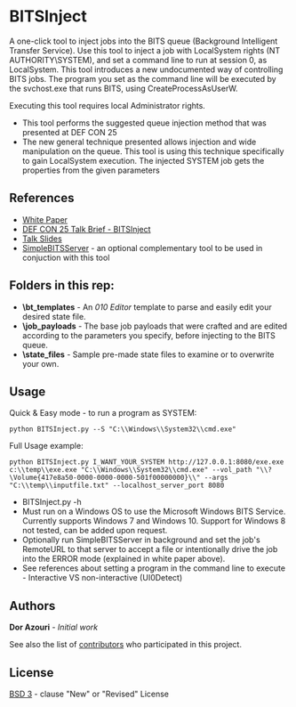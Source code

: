 # BITSInject

A one-click tool to inject jobs into the BITS queue (Background Intelligent Transfer Service). Use this tool to inject a job with LocalSystem rights (NT AUTHORITY\SYSTEM), and set a command line to run at session 0, as LocalSystem.
This tool introduces a new undocumented way of controlling BITS jobs.
The program you set as the command line will be executed by the svchost.exe that runs BITS, using CreateProcessAsUserW.

Executing this tool requires local Administrator rights.

* This tool performs the suggested queue injection method that was presented at DEF CON 25
* The new general technique presented allows injection and wide manipulation on the queue. This tool is using this technique specifically to gain LocalSystem execution. The injected SYSTEM job gets the properties from the given parameters

## References

* [White Paper](https://go.safebreach.com/rs/535-IXZ-934/images/BITSINJECT.pdf)
* [DEF CON 25 Talk Brief - BITSInject](https://defcon.org/html/defcon-25/dc-25-speakers.html#Azouri)
* [Talk Slides](https://media.defcon.org/DEF%20CON%2025/DEF%20CON%2025%20presentations/Dor%20Azouri/DEFCON-25-Dor-Azouri-BITSInject.pdf)
* [SimpleBITSServer](https://github.com/SafeBreach-Labs/SimpleBITSServer) - an optional complementary tool to be used in conjuction with this tool

## Folders in this rep:
* **\bt_templates** - An *010 Editor* template to parse and easily edit your desired state file.
* **\job_payloads** - The base job payloads that were crafted and are edited according to the parameters you specify, before injecting to the BITS queue.
* **\state_files** - Sample pre-made state files to examine or to overwrite your own.

## Usage

Quick & Easy mode - to run a program as SYSTEM:

```
python BITSInject.py --S "C:\\Windows\\System32\\cmd.exe"
```

Full Usage example:

```
python BITSInject.py I_WANT_YOUR_SYSTEM http://127.0.0.1:8080/exe.exe c:\\temp\\exe.exe "C:\\Windows\\System32\\cmd.exe" --vol_path "\\?\Volume{417e8a50-0000-0000-0000-501f00000000}\\" --args "C:\\temp\\inputfile.txt" --localhost_server_port 8080
```

* BITSInject.py -h
* Must run on a Windows OS to use the Microsoft Windows BITS Service. Currently supports Windows 7 and Windows 10. Support for Windows 8 not tested, can be added upon request.
* Optionally run SimpleBITSServer in background and set the job's RemoteURL to that server to accept a file or intentionally drive the job into the ERROR mode (explained in white paper above).
* See references about setting a program in the command line to execute - Interactive VS non-interactive (UI0Detect)



## Authors

**Dor Azouri** - *Initial work*

See also the list of [contributors](https://github.com/SafeBreach-Labs/BITSInject/graphs/contributors) who participated in this project.

## License

[BSD 3](https://github.com/SafeBreach-Labs/BITSInject/blob/master/LICENSE) - clause "New" or "Revised" License
